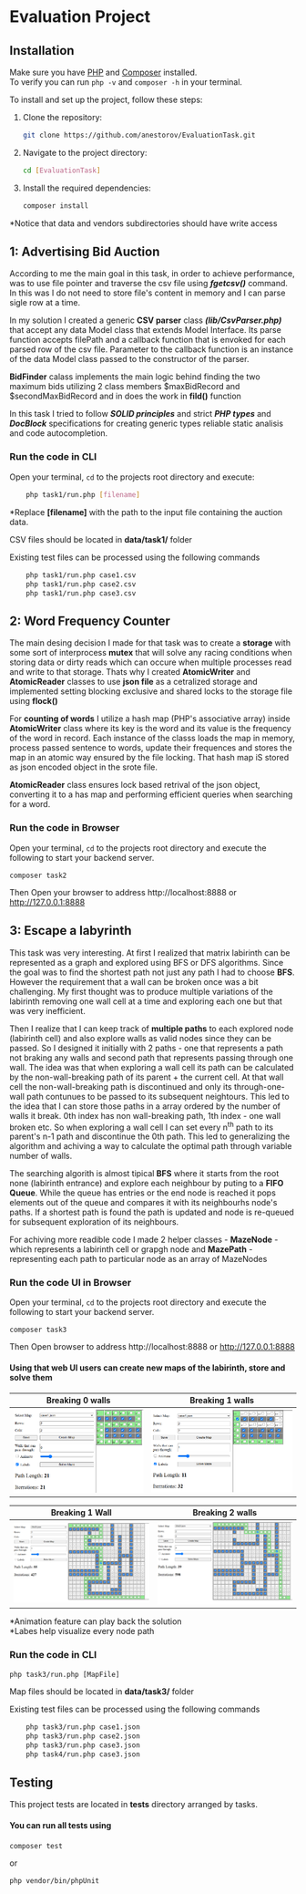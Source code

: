 # Evaluation Project

## Installation

Make sure you have [PHP](https://www.php.net/downloads.php) and [Composer](https://getcomposer.org/) installed.  
To verify you can run `php -v` and `composer -h` in your terminal.

To install and set up the project, follow these steps:

1. Clone the repository:
    ```sh
    git clone https://github.com/anestorov/EvaluationTask.git
    ```
2. Navigate to the project directory:
    ```sh
    cd [EvaluationTask]
    ```
3. Install the required dependencies:

    ```sh
    composer install
    ```

\*Notice that data and vendors subdirectories should have write access

## 1: Advertising Bid Auction

According to me the main goal in this task, in order to achieve performance, was to use file pointer and traverse the csv file using **_fgetcsv()_** command. In this was I do not need to store file's content in memory and I can parse sigle row at a time.

In my solution I created a generic **CSV parser** class **_(lib/CsvParser.php)_** that accept any data Model class that extends Model Interface. Its parse function accepts filePath and a callback function that is envoked for each parsed row of the csv file. Parameter to the callback function is an instance of the data Model class passed to the constructor of the parser.

**BidFinder** calass implements the main logic behind finding the two maximum bids utilizing 2 class members $maxBidRecord and $secondMaxBidRecord and in does the work in **fild()** function

In this task I tried to follow **_SOLID principles_** and strict **_PHP types_** and **_DocBlock_** specifications for creating generic types reliable static analisis and code autocompletion.

### Run the code in CLI

Open your terminal, `cd` to the projects root directory and execute:

```sh
    php task1/run.php [filename]
```

\*Replace **[filename]** with the path to the input file containing the auction data.

CSV files should be located in **data/task1/** folder

Existing test files can be processed using the following commands

```
    php task1/run.php case1.csv
    php task1/run.php case2.csv
    php task1/run.php case3.csv
```

## 2: Word Frequency Counter

The main desing decision I made for that task was to create a **storage** with some sort of interprocess **mutex** that will solve any racing conditions when storing data or dirty reads which can occure when multiple processes read and write to that storage. Thats why I created **AtomicWriter** and **AtomicReader** classes to use **json file** as a cetralized storage and implemented setting blocking exclusive and shared locks to the storage file using **flock()**

For **counting of words** I utilize a hash map (PHP's associative array) inside **AtomicWriter** class where its key is the word and its value is the frequency of the word in record. Each instance of the classs loads the map in memory, process passed sentence to words, update their frequences and stores the map in an atomic way ensured by the file locking. That hash map iS stored as json encoded object in the srote file.

**AtomicReader** class ensures lock based retrival of the json object, converting it to a has map and performing efficient queries when searching for a word.

### Run the code in Browser

Open your terminal, `cd` to the projects root directory and execute the following to start your backend server.

```
composer task2
```

Then Open your browser to address http://localhost:8888 or http://127.0.0.1:8888

## 3: Escape a labyrinth

This task was very interesting. At first I realized that matrix labirinth can be represented as a graph and explored using BFS or DFS algorithms. Since the goal was to find the shortest path not just any path I had to choose **BFS**. However the requirement that a wall can be broken once was a bit challenging. My first thought was to produce multiple variations of the labirinth removing one wall cell at a time and exploring each one but that was very inefficient.

Then I realize that I can keep track of **multiple paths** to each explored node (labirinth cell) and also explore walls as valid nodes since they can be passed. So I designed it initially with 2 paths - one that represents a path not braking any walls and second path that represents passing through one wall. The idea was that when exploring a wall cell its path can be calculated by the non-wall-breaking path of its parent + the current cell. At that wall cell the non-wall-breaking path is discontinued and only its through-one-wall path contunues to be passed to its subsequent neightours. This led to the idea that I can store those paths in a array ordered by the number of walls it break. 0th index has non wall-breaking path, 1th index - one wall broken etc. So when exploring a wall cell I can set every n<sup>th</sup> path to its parent's n-1 path and discontinue the 0th path. This led to generalizing the algorithm and achiving a way to calculate the optimal path through variable number of walls.

The searching algorith is almost tipical **BFS** where it starts from the root none (labirinth entrance) and explore each neighbour by puting to a **FIFO Queue**. While the queue has entries or the end node is reached it pops elements out of the queue and compares it with its neighbourhs node's paths. If a shortest path is found the path is updated and node is re-queued for subsequent exploration of its neighbours.

For achiving more readible code I made 2 helper classes - **MazeNode** - which represents a labirinth cell or grapgh node and **MazePath** - representing each path to particular node as an array of MazeNodes

### Run the code UI in Browser

Open your terminal, `cd` to the projects root directory and execute the following to start your backend server.

```
composer task3
```

Then Open browser to address http://localhost:8888 or http://127.0.0.1:8888

#### Using that web UI users can create new maps of the labirinth, store and solve them

| Breaking 0 walls                 | Breaking 1 walls                 |
| -------------------------------- | -------------------------------- |
| <img src="task3/img/demo4.png"/> | <img src="task3/img/demo3.png"/> |

| Breaking 1 Wall                  | Breaking 2 walls                 |
| -------------------------------- | -------------------------------- |
| <img src="task3/img/demo1.png"/> | <img src="task3/img/demo2.png"/> |

*Animation feature can play back the solution  
*Labes help visualize every node path

### Run the code in CLI

```
php task3/run.php [MapFile]
```

Map files should be located in **data/task3/** folder

Existing test files can be processed using the following commands

```
    php task3/run.php case1.json
    php task3/run.php case2.json
    php task3/run.php case3.json
    php task4/run.php case3.json
```

## Testing

This project tests are located in **tests** directory arranged by tasks.

#### You can run all tests using

```
composer test
```

or

```
php vendor/bin/phpUnit
```
